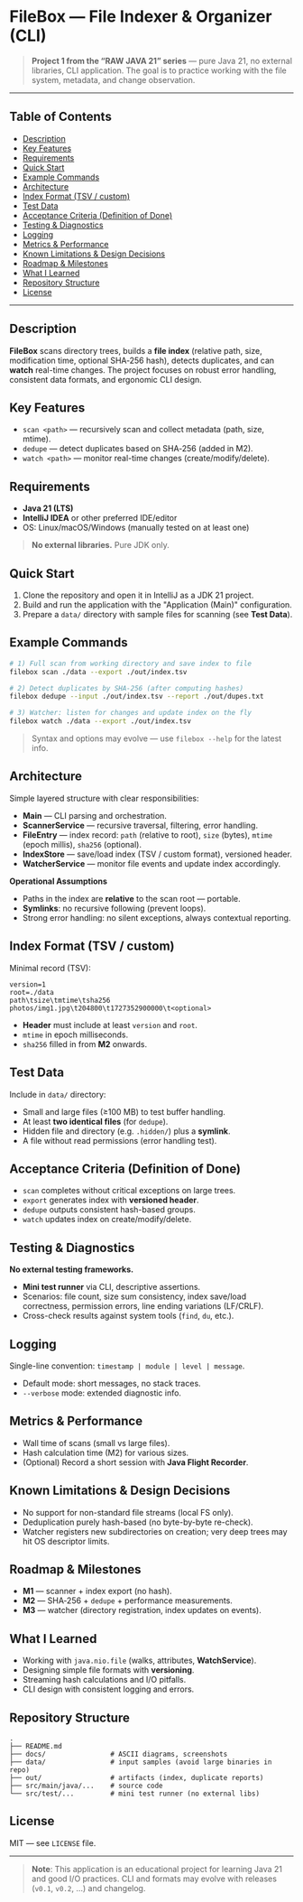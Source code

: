 # FileBox — File Indexer & Organizer (CLI)

> **Project 1 from the “RAW JAVA 21” series** — pure Java 21, no external libraries, CLI application. The goal is to practice working with the file system, metadata, and change observation.

---

## Table of Contents

* [Description](#description)
* [Key Features](#key-features)
* [Requirements](#requirements)
* [Quick Start](#quick-start)
* [Example Commands](#example-commands)
* [Architecture](#architecture)
* [Index Format (TSV / custom)](#index-format-tsv--custom)
* [Test Data](#test-data)
* [Acceptance Criteria (Definition of Done)](#acceptance-criteria-definition-of-done)
* [Testing & Diagnostics](#testing--diagnostics)
* [Logging](#logging)
* [Metrics & Performance](#metrics--performance)
* [Known Limitations & Design Decisions](#known-limitations--design-decisions)
* [Roadmap & Milestones](#roadmap--milestones)
* [What I Learned](#what-i-learned)
* [Repository Structure](#repository-structure)
* [License](#license)

---

## Description

**FileBox** scans directory trees, builds a **file index** (relative path, size, modification time, optional SHA‑256 hash), detects duplicates, and can **watch** real-time changes. The project focuses on robust error handling, consistent data formats, and ergonomic CLI design.

## Key Features

* `scan <path>` — recursively scan and collect metadata (path, size, mtime).
* `dedupe` — detect duplicates based on SHA‑256 (added in M2).
* `watch <path>` — monitor real-time changes (create/modify/delete).


## Requirements

* **Java 21 (LTS)**
* **IntelliJ IDEA** or other preferred IDE/editor
* OS: Linux/macOS/Windows (manually tested on at least one)

> **No external libraries.** Pure JDK only.

## Quick Start

1. Clone the repository and open it in IntelliJ as a JDK 21 project.
2. Build and run the application with the "Application (Main)" configuration.
3. Prepare a `data/` directory with sample files for scanning (see **Test Data**).

## Example Commands

```bash
# 1) Full scan from working directory and save index to file
filebox scan ./data --export ./out/index.tsv

# 2) Detect duplicates by SHA-256 (after computing hashes)
filebox dedupe --input ./out/index.tsv --report ./out/dupes.txt

# 3) Watcher: listen for changes and update index on the fly
filebox watch ./data --export ./out/index.tsv
```

> Syntax and options may evolve — use `filebox --help` for the latest info.

## Architecture

Simple layered structure with clear responsibilities:

* **Main** — CLI parsing and orchestration.
* **ScannerService** — recursive traversal, filtering, error handling.
* **FileEntry** — index record: `path` (relative to root), `size` (bytes), `mtime` (epoch millis), `sha256` (optional).
* **IndexStore** — save/load index (TSV / custom format), versioned header.
* **WatcherService** — monitor file events and update index accordingly.

**Operational Assumptions**

* Paths in the index are **relative** to the scan root — portable.
* **Symlinks**: no recursive following (prevent loops).
* Strong error handling: no silent exceptions, always contextual reporting.

## Index Format (TSV / custom)

Minimal record (TSV):

```
version=1
root=./data
path\tsize\tmtime\tsha256
photos/img1.jpg\t204800\t1727352900000\t<optional>
```

* **Header** must include at least `version` and `root`.
* `mtime` in epoch milliseconds.
* `sha256` filled in from **M2** onwards.

## Test Data

Include in `data/` directory:

* Small and large files (≥100 MB) to test buffer handling.
* At least **two identical files** (for `dedupe`).
* Hidden file and directory (e.g. `.hidden/`) plus a **symlink**.
* A file without read permissions (error handling test).

## Acceptance Criteria (Definition of Done)

* `scan` completes without critical exceptions on large trees.
* `export` generates index with **versioned header**.
* `dedupe` outputs consistent hash-based groups.
* `watch` updates index on create/modify/delete.

## Testing & Diagnostics

**No external testing frameworks.**

* **Mini test runner** via CLI, descriptive assertions.
* Scenarios: file count, size sum consistency, index save/load correctness, permission errors, line ending variations (LF/CRLF).
* Cross-check results against system tools (`find`, `du`, etc.).

## Logging

Single-line convention: `timestamp | module | level | message`.

* Default mode: short messages, no stack traces.
* `--verbose` mode: extended diagnostic info.

## Metrics & Performance

* Wall time of scans (small vs large files).
* Hash calculation time (M2) for various sizes.
* (Optional) Record a short session with **Java Flight Recorder**.

## Known Limitations & Design Decisions

* No support for non-standard file streams (local FS only).
* Deduplication purely hash-based (no byte-by-byte re-check).
* Watcher registers new subdirectories on creation; very deep trees may hit OS descriptor limits.

## Roadmap & Milestones

* **M1** — scanner + index export (no hash).
* **M2** — SHA‑256 + `dedupe` + performance measurements.
* **M3** — watcher (directory registration, index updates on events).


## What I Learned

* Working with `java.nio.file` (walks, attributes, **WatchService**).
* Designing simple file formats with **versioning**.
* Streaming hash calculations and I/O pitfalls.
* CLI design with consistent logging and errors.

## Repository Structure

```
.
├── README.md
├── docs/                # ASCII diagrams, screenshots
├── data/                # input samples (avoid large binaries in repo)
├── out/                 # artifacts (index, duplicate reports)
├── src/main/java/...    # source code
└── src/test/...         # mini test runner (no external libs)
```

## License

MIT — see `LICENSE` file.

---

> **Note**: This application is an educational project for learning Java 21 and good I/O practices. CLI and formats may evolve with releases (`v0.1`, `v0.2`, …) and changelog.
